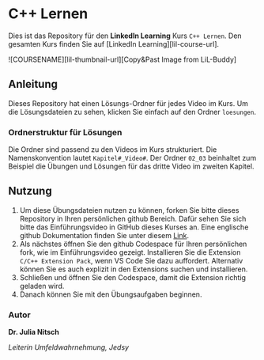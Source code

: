 # C++ Lernen

Dies ist das Repository für den **LinkedIn Learning** Kurs `C++ Lernen`. Den gesamten Kurs finden Sie auf [LinkedIn Learning][lil-course-url].

![COURSENAME][lil-thumbnail-url][Copy&Past Image from LiL-Buddy] 

## Anleitung

Dieses Repository hat einen Lösungs-Ordner für jedes Video im Kurs. Um die Lösungsdateien zu sehen, klicken Sie einfach auf den Ordner `loesungen`.

### Ordnerstruktur für Lösungen

Die Ordner sind passend zu den Videos im Kurs strukturiert. Die Namenskonvention lautet `Kapitel#_Video#`. Der Ordner `02_03` beinhaltet zum Beispiel die Übungen und Lösungen für das dritte Video im zweiten Kapitel. 

## Nutzung

1. Um diese Übungsdateien nutzen zu können, forken Sie bitte dieses Repository in Ihren persönlichen github Bereich. Dafür sehen Sie sich bitte das Einführungsvideo in GitHub dieses Kurses an. Eine englische github Dokumentation finden Sie unter diesem [Link](https://docs.github.com/en/get-started/quickstart/fork-a-repo).
2. Als nächstes öffnen Sie den github Codespace für Ihren persönlichen fork, wie im Einführungsvideo gezeigt. Installieren Sie die Extension `C/C++ Extension Pack`, wenn VS Code Sie dazu auffordert. Alternativ können Sie es auch explizit in den Extensions suchen und installieren.
3. Schließen und öffnen Sie den Codespace, damit die Extension richtig geladen wird.
4. Danach können Sie mit den Übungsaufgaben beginnen.

### Autor

**Dr. Julia Nitsch**

_Leiterin Umfeldwahrnehmung, Jedsy_
